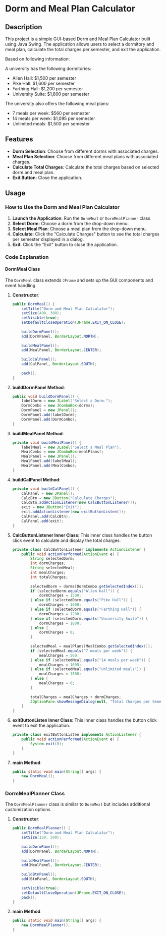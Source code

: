 # Dorm and Meal Plan Calculator

## Description
This project is a simple GUI-based Dorm and Meal Plan Calculator built using Java Swing. 
The application allows users to select a dormitory and meal plan, calculate the total charges per semester, and exit the application.

Based on following information:

A university has the following dormitories:
- Allen Hall: $1,500 per semester
- Pike Hall: $1,600 per semester
- Farthing Hall: $1,200 per semester
- University Suite: $1,800 per semester

The university also offers the following meal plans:
- 7 meals per week: $560 per semester
- 14 meals per week: $1,095 per semester
- Unlimited meals: $1,500 per semester

## Features
- **Dorm Selection**: Choose from different dorms with associated charges.
- **Meal Plan Selection**: Choose from different meal plans with associated charges.
- **Calculate Total Charges**: Calculate the total charges based on selected dorm and meal plan.
- **Exit Button**: Close the application.

## Usage
### How to Use the Dorm and Meal Plan Calculator
1. **Launch the Application**: Run the `DormMeal` or `DormMealPlanner` class.
2. **Select Dorm**: Choose a dorm from the drop-down menu.
3. **Select Meal Plan**: Choose a meal plan from the drop-down menu.
4. **Calculate**: Click the "Calculate Charges" button to see the total charges per semester displayed in a dialog.
5. **Exit**: Click the "Exit" button to close the application.

### Code Explanation

#### DormMeal Class
The `DormMeal` class extends `JFrame` and sets up the GUI components and event handling.

1. **Constructor**:
    ```java
    public DormMeal() {
        setTitle("Dorm and Meal Plan Calculator");
        setSize(400, 300);
        setVisible(true);  
        setDefaultCloseOperation(JFrame.EXIT_ON_CLOSE);
        
        buildDormPanel();
        add(DormPanel, BorderLayout.NORTH);
        
        buildMealPanel();
        add(MealPanel, BorderLayout.CENTER);
        
        buildCalPanel();
        add(CalPanel, BorderLayout.SOUTH);        
        
        pack();
    }
    ```

2. **buildDormPanel Method**:
    ```java
    public void buildDormPanel() {
        labelDorm = new JLabel("Select a Dorm.");
        DormCombo = new JComboBox(dorms);  
        DormPanel = new JPanel();
        DormPanel.add(labelDorm);
        DormPanel.add(DormCombo);
    }
    ```

3. **buildMealPanel Method**:
    ```java
    private void buildMealPanel() {
        labelMeal = new JLabel("Select a Meal Plan");
        MealCombo = new JComboBox(mealPlans);        
        MealPanel = new JPanel();
        MealPanel.add(labelMeal);
        MealPanel.add(MealCombo);
    }
    ```

4. **buildCalPanel Method**:
    ```java
    private void buildCalPanel() {
        CalPanel = new JPanel();
        CalcBtn = new JButton("Calculate Charges");
        CalcBtn.addActionListener(new CalcButtonListener());
        exit = new JButton("Exit");
        exit.addActionListener(new exitButtonListen());
        CalPanel.add(CalcBtn);
        CalPanel.add(exit);
    }
    ```

5. **CalcButtonListener Inner Class**:
    This inner class handles the button click event to calculate and display the total charges.
    ```java
    private class CalcButtonListener implements ActionListener {            
        public void actionPerformed(ActionEvent e) {
            String selectedDorm;
            int dormCharges;
            String selectedMeal;
            int mealCharges;
            int totalCharges;
            
            selectedDorm = dorms[DormCombo.getSelectedIndex()];
            if (selectedDorm.equals("Allen Hall")) {
                dormCharges = 1500;
            } else if (selectedDorm.equals("Pike Hall")) {
                dormCharges = 1600;
            } else if (selectedDorm.equals("Farthing Hall")) {
                dormCharges = 1200;                   
            } else if (selectedDorm.equals("University Suite")) {
                dormCharges = 1800;
            } else {
                dormCharges = 0;
            }
            
            selectedMeal = mealPlans[MealCombo.getSelectedIndex()];
            if (selectedMeal.equals("7 meals per week")) {
                mealCharges = 560;
            } else if (selectedMeal.equals("14 meals per week")) {
                mealCharges = 1095;
            } else if (selectedMeal.equals("Unlimited meals")) {
                mealCharges = 1500;
            } else {
                mealCharges = 0;
            }
            
            totalCharges = mealCharges + dormCharges;
            JOptionPane.showMessageDialog(null, "Total Charges per Semester: " + totalCharges);
        }
    }
    ```

6. **exitButtonListen Inner Class**:
    This inner class handles the button click event to exit the application.
    ```java
    private class exitButtonListen implements ActionListener {
        public void actionPerformed(ActionEvent e) {
            System.exit(0);
        }
    }
    ```

7. **main Method**:
    ```java
    public static void main(String[] args) {
        new DormMeal();
    }
    ```

### DormMealPlanner Class
The `DormMealPlanner` class is similar to `DormMeal` but includes additional customization options.

1. **Constructor**:
    ```java
    public DormMealPlanner() {
        setTitle("Dorm and Meal Plan Calculator");
        setSize(150, 300);
        
        buildDormPanel();
        add(DormPanel, BorderLayout.NORTH);
                
        buildMealPanel();
        add(MealPanel, BorderLayout.CENTER);
        
        buildBtnPanel();
        add(BtnPanel, BorderLayout.SOUTH);
                
        setVisible(true);
        setDefaultCloseOperation(JFrame.EXIT_ON_CLOSE);
        pack();
    }
    ```

2. **main Method**:
    ```java
    public static void main(String[] args) {
        new DormMealPlanner();
    }
    ```

